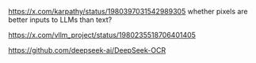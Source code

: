 

https://x.com/karpathy/status/1980397031542989305
whether pixels are better inputs to LLMs than text?

https://x.com/vllm_project/status/1980235518706401405

https://github.com/deepseek-ai/DeepSeek-OCR

